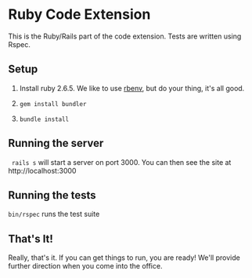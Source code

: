 # Ruby Code Extension

This is the Ruby/Rails part of the code extension. Tests are written using Rspec.

## Setup
1. Install ruby 2.6.5. We like to use [rbenv](https://github.com/rbenv/rbenv), but do your thing, it's all good.

2. `gem install bundler`

3. `bundle install`

## Running the server

` rails s` will start a server on port 3000. You can then see the site at http://localhost:3000

## Running the tests

`bin/rspec` runs the test suite

## That's It!
Really, that's it. If you can get things to run, you are ready! We'll provide further direction when you come into the office.

